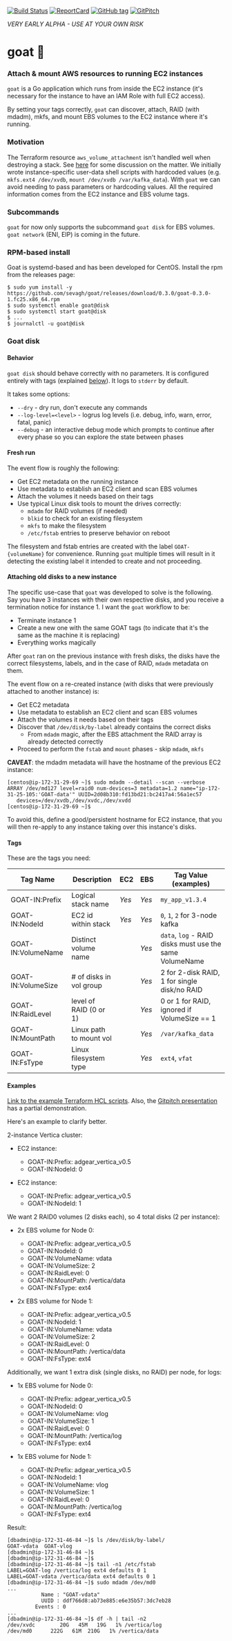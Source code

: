 [![Build Status](https://api.travis-ci.org/sevagh/goat.svg?branch=master)](https://travis-ci.org/sevagh/goat) [![ReportCard](http://goreportcard.com/badge/sevagh/goat)](http://goreportcard.com/report/sevagh/goat) [![GitHub tag](https://img.shields.io/github/tag/sevagh/goat.svg)](https://github.com/sevagh/goat/releases) [![GitPitch](https://gitpitch.com/assets/badge.svg)](https://gitpitch.com/sevagh/goat/gitpitch?grs=github&t=white)

*VERY EARLY ALPHA - USE AT YOUR OWN RISK*

# goat :goat:

### Attach & mount AWS resources to running EC2 instances

`goat` is a Go application which runs from inside the EC2 instance (it's necessary for the instance to have an IAM Role with full EC2 access).

By setting your tags correctly, `goat` can discover, attach, RAID (with mdadm), mkfs, and mount EBS volumes to the EC2 instance where it's running.

### Motivation

The Terraform resource `aws_volume_attachment` isn't handled well when destroying a stack. See [here](https://github.com/hashicorp/terraform/issues/9000) for some discussion on the matter. We initially wrote instance-specific user-data shell scripts with hardcoded values (e.g. `mkfs.ext4 /dev/xvdb`, `mount /dev/xvdb /var/kafka_data`). With `goat` we can avoid needing to pass parameters or hardcoding values. All the required information comes from the EC2 instance and EBS volume tags.

### Subcommands

`goat` for now only supports the subcommand `goat disk` for EBS volumes. `goat network` (ENI, EIP) is coming in the future.

### RPM-based install

Goat is systemd-based and has been developed for CentOS. Install the rpm from the releases page:

```
$ sudo yum install -y https://github.com/sevagh/goat/releases/download/0.3.0/goat-0.3.0-1.fc25.x86_64.rpm
$ sudo systemctl enable goat@disk
$ sudo systemctl start goat@disk
$ ...
$ journalctl -u goat@disk
```

### Goat disk

#### Behavior

`goat disk` should behave correctly with no parameters. It is configured entirely with tags (explained [below](#tags)). It logs to `stderr` by default.

It takes some options:

* `--dry` - dry run, don't execute any commands
* `--log-level=<level>` - logrus log levels (i.e. debug, info, warn, error, fatal, panic)
* `--debug` - an interactive debug mode which prompts to continue after every phase so you can explore the state between phases

#### Fresh run

The event flow is roughly the following:

* Get EC2 metadata on the running instance
* Use metadata to establish an EC2 client and scan EBS volumes
* Attach the volumes it needs based on their tags
* Use typical Linux disk tools to mount the drives correctly:
    * `mdadm` for RAID volumes (if needed)
    * `blkid` to check for an existing filesystem
    * `mkfs` to make the filesystem
    * `/etc/fstab` entries to preserve behavior on reboot

The filesystem and fstab entries are created with the label `GOAT-{volumeName}` for convenience. Running `goat` multiple times will result in it detecting the existing label it intended to create and not proceeding.

#### Attaching old disks to a new instance

The specific use-case that `goat` was developed to solve is the following. Say you have 3 instances with their own respective disks, and you receive a termination notice for instance 1. I want the `goat` workflow to be:

* Terminate instance 1
* Create a new one with the same GOAT tags (to indicate that it's the same as the machine it is replacing)
* Everything works magically

After `goat` ran on the previous instance with fresh disks, the disks have the correct filesystems, labels, and in the case of RAID, `mdadm` metadata on them.

The event flow on a re-created instance (with disks that were previously attached to another instance) is:

* Get EC2 metadata
* Use metadata to establish an EC2 client and scan EBS volumes
* Attach the volumes it needs based on their tags
* Discover that `/dev/disk/by-label` already contains the correct disks
    * From `mdadm` magic, after the EBS attachment the RAID array is already detected correctly
* Proceed to perform the `fstab` and `mount` phases - skip `mdadm`, `mkfs`

**CAVEAT**: the mdadm metadata will have the hostname of the previous EC2 instance:

```
[centos@ip-172-31-29-69 ~]$ sudo mdadm --detail --scan --verbose
ARRAY /dev/md127 level=raid0 num-devices=3 metadata=1.2 name="ip-172-31-25-105:'GOAT-data'" UUID=2d08b310:fd13bd21:bc2417a4:56a1ec57
   devices=/dev/xvdb,/dev/xvdc,/dev/xvdd
[centos@ip-172-31-29-69 ~]$
```

To avoid this, define a good/persistent hostname for EC2 instance, that you will then re-apply to any instance taking over this instance's disks.

#### Tags

These are the tags you need:

| Tag Name             | Description             | EC2     | EBS    | Tag Value (examples)                                             |
| -------------------- | ----------------------- | ------- | -----  | ---------------------------------------------------------------- |
| GOAT-IN:Prefix       | Logical stack name      | *Yes*   | *Yes*  | `my_app_v1.3.4`                                                  |
| GOAT-IN:NodeId       | EC2 id within stack     | *Yes*   | *Yes*  | `0`, `1`, `2` for 3-node kafka                                   |
| GOAT-IN:VolumeName   | Distinct volume name    |         | *Yes*  | `data`, `log` - RAID disks must use the same VolumeName          |
| GOAT-IN:VolumeSize   | # of disks in vol group |         | *Yes*  | 2 for 2-disk RAID, 1 for single disk/no RAID                     |
| GOAT-IN:RaidLevel    | level of RAID (0 or 1)  |         | *Yes*  | 0 or 1 for RAID, ignored if VolumeSize == 1                      |
| GOAT-IN:MountPath    | Linux path to mount vol |         | *Yes*  | `/var/kafka_data`                                                |
| GOAT-IN:FsType       | Linux filesystem type   |         | *Yes*  | `ext4`, `vfat`                                                   |

#### Examples

[Link to the example Terraform HCL scripts](./terraform-example). Also, the [Gitpitch presentation](https://gitpitch.com/sevagh/goat/gitpitch#) has a partial demonstration.

Here's an example to clarify better.

2-instance Vertica cluster:

* EC2 instance:
    * GOAT-IN:Prefix: adgear_vertica_v0.5 
    * GOAT-IN:NodeId: 0

* EC2 instance:
    * GOAT-IN:Prefix: adgear_vertica_v0.5 
    * GOAT-IN:NodeId: 1

We want 2 RAID0 volumes (2 disks each), so 4 total disks (2 per instance):

* 2x EBS volume for Node 0:
    * GOAT-IN:Prefix: adgear_vertica_v0.5
    * GOAT-IN:NodeId: 0
    * GOAT-IN:VolumeName: vdata
    * GOAT-IN:VolumeSize: 2
    * GOAT-IN:RaidLevel: 0
    * GOAT-IN:MountPath: /vertica/data
    * GOAT-IN:FsType: ext4

* 2x EBS volume for Node 1:
    * GOAT-IN:Prefix: adgear_vertica_v0.5
    * GOAT-IN:NodeId: 1
    * GOAT-IN:VolumeName: vdata
    * GOAT-IN:VolumeSize: 2
    * GOAT-IN:RaidLevel: 0
    * GOAT-IN:MountPath: /vertica/data
    * GOAT-IN:FsType: ext4

Additionally, we want 1 extra disk (single disks, no RAID) per node, for logs:

* 1x EBS volume for Node 0:
    * GOAT-IN:Prefix: adgear_vertica_v0.5
    * GOAT-IN:NodeId: 0
    * GOAT-IN:VolumeName: vlog
    * GOAT-IN:VolumeSize: 1
    * GOAT-IN:RaidLevel: 0
    * GOAT-IN:MountPath: /vertica/log
    * GOAT-IN:FsType: ext4

* 1x EBS volume for Node 1:
    * GOAT-IN:Prefix: adgear_vertica_v0.5
    * GOAT-IN:NodeId: 1
    * GOAT-IN:VolumeName: vlog
    * GOAT-IN:VolumeSize: 1
    * GOAT-IN:RaidLevel: 0
    * GOAT-IN:MountPath: /vertica/log
    * GOAT-IN:FsType: ext4

Result:

```
[dbadmin@ip-172-31-46-84 ~]$ ls /dev/disk/by-label/
GOAT-vdata  GOAT-vlog
[dbadmin@ip-172-31-46-84 ~]$
[dbadmin@ip-172-31-46-84 ~]$
[dbadmin@ip-172-31-46-84 ~]$ tail -n1 /etc/fstab
LABEL=GOAT-log /vertica/log ext4 defaults 0 1
LABEL=GOAT-vdata /vertica/data ext4 defaults 0 1
[dbadmin@ip-172-31-46-84 ~]$ sudo mdadm /dev/md0
...
           Name : "GOAT-vdata"
           UUID : ddf766d8:ab73e885:e6e35b57:3dc7eb28
         Events : 0
...
[dbadmin@ip-172-31-46-84 ~]$ df -h | tail -n2
/dev/xvdc        20G   45M   19G   1% /vertica/log
/dev/md0      222G   61M  210G   1% /vertica/data
```
